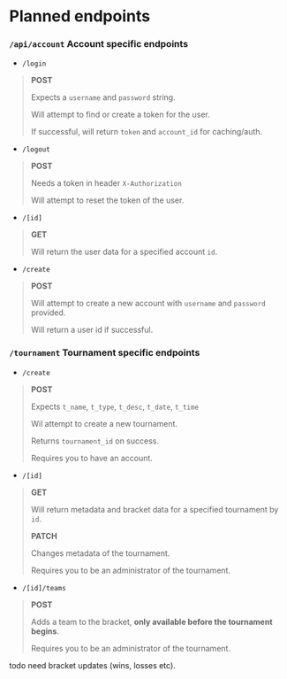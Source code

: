 # Planned endpoints

### `/api/account` Account specific endpoints

- `/login`
> **POST**
>
> Expects a `username` and `password` string.
>
> Will attempt to find or create a token for the user.
>
> If successful, will return `token` and `account_id` for caching/auth.

- `/logout`
> **POST**
>
> Needs a token in header `X-Authorization`
>
> Will attempt to reset the token of the user.

- `/[id]`
> **GET**
>
> Will return the user data for a specified account `id`.

- `/create`
> **POST**
>
> Will attempt to create a new account with `username` and `password` provided.
>
> Will return a user id if successful.

### `/tournament` Tournament specific endpoints

- `/create`
> **POST**
>
> Expects `t_name`, `t_type`, `t_desc`, `t_date`, `t_time`
>
> Wil attempt to create a new tournament.
>
> Returns `tournament_id` on success.
>
> Requires you to have an account.

- `/[id]`
> **GET**
>
> Will return metadata and bracket data for a specified tournament by `id`.
>
>
> **PATCH**
>
> Changes metadata of the tournament.
>
> Requires you to be an administrator of the tournament.

- `/[id]/teams`
> **POST**
>
> Adds a team to the bracket, **only available before the tournament begins**.
>
> Requires you to be an administrator of the tournament.

todo need bracket updates (wins, losses etc).
